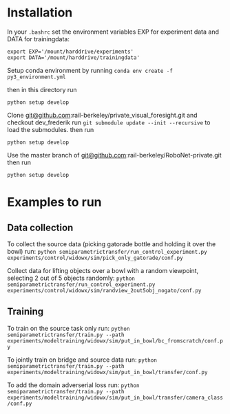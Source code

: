 # Installation

In your `.bashrc` set the environment variables EXP for experiment data and DATA for trainingdata:

```
export EXP='/mount/harddrive/experiments'
export DATA='/mount/harddrive/trainingdata'
```

Setup conda environment by running
`conda env create -f py3_environment.yml`

then in this directory run

`python setup develop`

Clone git@github.com:rail-berkeley/private_visual_foresight.git and checkout dev_frederik
run `git submodule update --init --recursive` to load the submodules.
then run

`python setup develop`



Use the master branch of git@github.com:rail-berkeley/RoboNet-private.git
then run

`python setup develop` 



# Examples to run

## Data collection
To collect the source data (picking gatorade bottle and holding it over the bowl) run:
`python semiparametrictransfer/run_control_experiment.py experiments/control/widowx/sim/pick_only_gatorade/conf.py`

Collect data for lifting objects over a bowl with a random viewpoint, selecting 2 out of 5 objects randomly:
`python semiparametrictransfer/run_control_experiment.py experiments/control/widowx/sim/randview_2out5obj_nogato/conf.py`


## Training
To train on the source task only run:
`python semiparametrictransfer/train.py --path  experiments/modeltraining/widowx/sim/put_in_bowl/bc_fromscratch/conf.py`

To jointly train on bridge and source data run:
`python semiparametrictransfer/train.py --path  experiments/modeltraining/widowx/sim/put_in_bowl/transfer/conf.py`

To add the domain adverserial loss run:
`python semiparametrictransfer/train.py --path  experiments/modeltraining/widowx/sim/put_in_bowl/transfer/camera_class/conf.py`
